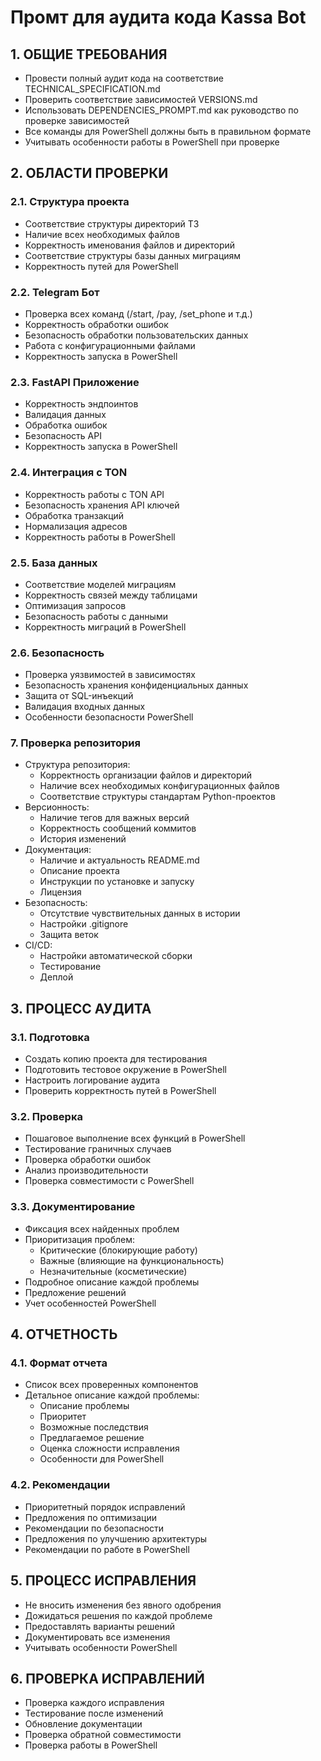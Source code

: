 # Промт для аудита кода Kassa Bot

## 1. ОБЩИЕ ТРЕБОВАНИЯ
- Провести полный аудит кода на соответствие TECHNICAL_SPECIFICATION.md
- Проверить соответствие зависимостей VERSIONS.md
- Использовать DEPENDENCIES_PROMPT.md как руководство по проверке зависимостей
- Все команды для PowerShell должны быть в правильном формате
- Учитывать особенности работы в PowerShell при проверке

## 2. ОБЛАСТИ ПРОВЕРКИ

### 2.1. Структура проекта
- Соответствие структуры директорий ТЗ
- Наличие всех необходимых файлов
- Корректность именования файлов и директорий
- Соответствие структуры базы данных миграциям
- Корректность путей для PowerShell

### 2.2. Telegram Бот
- Проверка всех команд (/start, /pay, /set_phone и т.д.)
- Корректность обработки ошибок
- Безопасность обработки пользовательских данных
- Работа с конфигурационными файлами
- Корректность запуска в PowerShell

### 2.3. FastAPI Приложение
- Корректность эндпоинтов
- Валидация данных
- Обработка ошибок
- Безопасность API
- Корректность запуска в PowerShell

### 2.4. Интеграция с TON
- Корректность работы с TON API
- Безопасность хранения API ключей
- Обработка транзакций
- Нормализация адресов
- Корректность работы в PowerShell

### 2.5. База данных
- Соответствие моделей миграциям
- Корректность связей между таблицами
- Оптимизация запросов
- Безопасность работы с данными
- Корректность миграций в PowerShell

### 2.6. Безопасность
- Проверка уязвимостей в зависимостях
- Безопасность хранения конфиденциальных данных
- Защита от SQL-инъекций
- Валидация входных данных
- Особенности безопасности PowerShell

### 7. Проверка репозитория
- Структура репозитория:
  - Корректность организации файлов и директорий
  - Наличие всех необходимых конфигурационных файлов
  - Соответствие структуры стандартам Python-проектов
- Версионность:
  - Наличие тегов для важных версий
  - Корректность сообщений коммитов
  - История изменений
- Документация:
  - Наличие и актуальность README.md
  - Описание проекта
  - Инструкции по установке и запуску
  - Лицензия
- Безопасность:
  - Отсутствие чувствительных данных в истории
  - Настройки .gitignore
  - Защита веток
- CI/CD:
  - Настройки автоматической сборки
  - Тестирование
  - Деплой

## 3. ПРОЦЕСС АУДИТА

### 3.1. Подготовка
- Создать копию проекта для тестирования
- Подготовить тестовое окружение в PowerShell
- Настроить логирование аудита
- Проверить корректность путей в PowerShell

### 3.2. Проверка
- Пошаговое выполнение всех функций в PowerShell
- Тестирование граничных случаев
- Проверка обработки ошибок
- Анализ производительности
- Проверка совместимости с PowerShell

### 3.3. Документирование
- Фиксация всех найденных проблем
- Приоритизация проблем:
  * Критические (блокирующие работу)
  * Важные (влияющие на функциональность)
  * Незначительные (косметические)
- Подробное описание каждой проблемы
- Предложение решений
- Учет особенностей PowerShell

## 4. ОТЧЕТНОСТЬ

### 4.1. Формат отчета
- Список всех проверенных компонентов
- Детальное описание каждой проблемы:
  * Описание проблемы
  * Приоритет
  * Возможные последствия
  * Предлагаемое решение
  * Оценка сложности исправления
  * Особенности для PowerShell

### 4.2. Рекомендации
- Приоритетный порядок исправлений
- Предложения по оптимизации
- Рекомендации по безопасности
- Предложения по улучшению архитектуры
- Рекомендации по работе в PowerShell

## 5. ПРОЦЕСС ИСПРАВЛЕНИЯ
- Не вносить изменения без явного одобрения
- Дожидаться решения по каждой проблеме
- Предоставлять варианты решений
- Документировать все изменения
- Учитывать особенности PowerShell

## 6. ПРОВЕРКА ИСПРАВЛЕНИЙ
- Проверка каждого исправления
- Тестирование после изменений
- Обновление документации
- Проверка обратной совместимости
- Проверка работы в PowerShell 